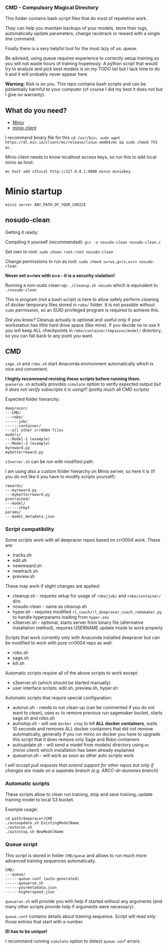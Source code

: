 ### CMD - Compulsory Magical Directory
This folder contains bash script files that do most of repetetive work.

They can help you maintain backups of your models, store their logs, automatically update parameters, change racetrack or reward with a single line command.

Finally there is a very helpful tool for the most lazy of us: queue.

Be advised, using queue requires experience to correctly setup training so you will not waste hours of training hopelessly. A python script that would try to analyze and pick best models is on my TODO list but I lack time to do it and it will probably never appear here.

**Warning:** Risk is on you. This repo contains bash scripts and can be potientially harmful to your computer (of course I did my best it does not but I give no warranty).

## What do you need?
- [Minio](https://min.io/download#/linux)
- [minio client](https://docs.min.io/docs/minio-client-complete-guide)

I recommend binary file for this `cd /usr/bin; sudo wget https://dl.min.io/client/mc/release/linux-amd64/mc && sudo chmod 755 mc`.

Minio client needs to know localhost access keys, so run this to add local minio as host:

`mc host add s3local http://127.0.0.1:9000 minio miniokey`

# Minio startup
`minio server ANY_PATH_OF_YOUR_CHOICE`

## nosudo-clean
Getting it ready:

Compiling it yourself (recommended): `gcc -o nosudo-clean nosudo-clean.c`

Set own to root: `sudo chown root:root nosudo-clean`

Change permissions to run as root: `sudo chmod u=rws,g=rx,o=rx nosudo-clean`

**Never set o=rwx with u=s - it is a security violation!**

Running a non-sudo clean-up: `./cleanup.sh nosudo` which is equivalent to `./nosudo-clean`

This is program (not a bash script) is here to allow safely perform cleaning of docker temporary files stored in `robo/` folder. It is not possible without `sudo` permission, so an SUID privileged program is required to achieve this.

*Did you know?* Cleanup actually is optional and useful only if your workstation has little hard drive space (like mine). If you decide no to use it you will keep ALL checkpoints in `robo/container/tmpxxxxx/model/` directory, so you can fall back to any point you want.

## CMD

`sage.sh` and `robo.sh` start Anaconda environment automatically which is nice and convenient.

**I highly recommend revising these scripts before running them.** `queuerun.sh` actually provides `simulate` option to verify expected output *but it does not verify subscripts it is using!!!* (pretty much all CMD scripts)

Expected folder hierarchy:

```
deepracer/
---CMD/
---robo/
------job/
------container/
---all other crr0004 files
models/
---Model-1 (example)
---Model-2 (example)
myreward.py
mybetterreward.py
```

`s3server.sh` can be run with modified path.

I am using also a custom folder hierarchy on Minio server, so here it is
(if you do not like it you have to modify scripts yourself):

```
rewards/
---myreward.py
---mybetterreward.py
pretrained/
---model/
------chkpt
params/
---model_metadata.json
```

### Script compatibility
Some scripts work with all deepracer repos based on crr0004 work. These are:
- tracks.sh
- edit.sh
- newreward.sh
- newtrack.sh
- preview.sh

These may work if slight changes are applied:
- cleanup.sh - requires setup for usage of `robo/job/` and `robo/container/` dirs
- nosudo-clean - same as cleanup.sh
- hyper.sh - requires modified `rl_coach/rl_deepracer_coach_robomaker.py` to handle hyperparams loading from `hyper.env`
- s3server.sh - optional, starts server from binary file (alternative installation method), requires USERNAME update inside to work properly

Scripts that work currently only with Anaconda installed deepracer but can be modified to work with pure crr0004 repo as well:
- robo.sh
- sage.sh
- kill.sh

Automatic scripts require all of the above scripts to work except:
- s3server.sh (which should be started manually)
- user interface scripts: edit.sh, preview.sh, hyper.sh

Automatic scripts that require special configuration:
- autorun.sh - needs to run clean-up (can be commented if you do not want to clean), uses `mc` to remove previous run sagemaker bucket, starts sage.sh and robo.sh
- autostop.sh - will use `docker stop` to kill **ALL docker containers**, waits 10 seconds and removes ALL docker containers that did not remove automatically, generally if you run minio on docker you have to upgrade this script that it does remove only Sage and Robo containers
- autoupdate.sh - will send a model from models/ directory using `mc` (minio client) which installation has been already explained
- queuerun.sh - will work as soon as other auto scripts work

*I will accept pull requests that extend support for other repos but only if changes are made on a separate branch (e.g. ARCC-dr-dummies branch)*

### Automatic scripts
These scripts allow to clean run training, stop and save training, update training model to local S3 bucket.

Example usage:

```
cd path/deepracer/CMD
./autoupdate.sh ExistingModelName
./autorun.sh
./autostop.sh NewModelName
```

### Queue script
This script is stored in folder `CMD/queue` and allows to run much more advanced training sequences automatically.

```
CMD/
---queue/
------queue.conf (auto-generated)
------queuerun.sh
------yourmetadata.json
------higherspeed.json
```

`queuerun.sh` will provide you with help if started without any arguments (and many other scripts provide help if arguments were necessary).

`queue.conf` contains details about training sequence. Script will read only those entries that start with a number.

**ID has to be unique!**

I recommend running `simulate` option to detect `queue.conf` errors.

